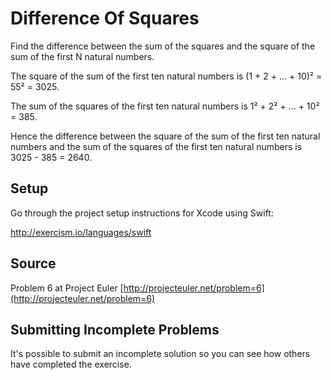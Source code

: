 # Difference Of Squares

Find the difference between the sum of the squares and the square of the sum of the first N natural numbers.

The square of the sum of the first ten natural numbers is
(1 + 2 + ... + 10)² = 55² = 3025.

The sum of the squares of the first ten natural numbers is
1² + 2² + ... + 10² = 385.

Hence the difference between the square of the sum of the first
ten natural numbers and the sum of the squares of the first ten
natural numbers is 3025 - 385 = 2640.

## Setup

Go through the project setup instructions for Xcode using Swift:

http://exercism.io/languages/swift

## Source

Problem 6 at Project Euler [http://projecteuler.net/problem=6](http://projecteuler.net/problem=6)

## Submitting Incomplete Problems
It's possible to submit an incomplete solution so you can see how others have completed the exercise.

